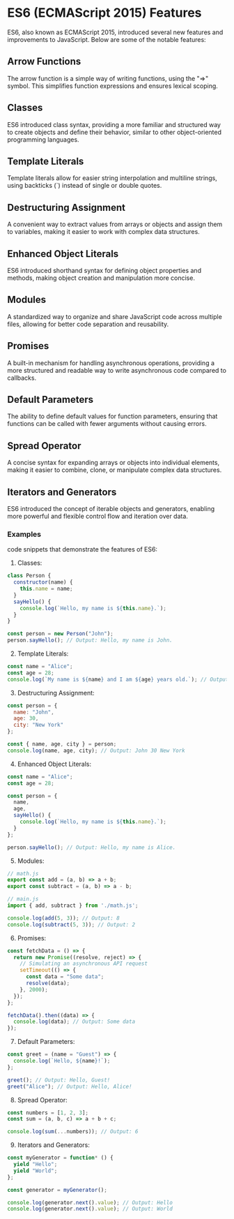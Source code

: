 # ES6 (ECMAScript 2015) Features 

ES6, also known as ECMAScript 2015, introduced several new features and improvements to JavaScript. Below are some of the notable features:

## Arrow Functions
The arrow function is a simple  way of writing functions, using the "=>" symbol. This simplifies function expressions and ensures lexical scoping.

## Classes
ES6 introduced class syntax, providing a more familiar and structured way to create objects and define their behavior, similar to other object-oriented programming languages.

## Template Literals
Template literals allow for easier string interpolation and multiline strings, using backticks (`) instead of single or double quotes.

## Destructuring Assignment
A convenient way to extract values from arrays or objects and assign them to variables, making it easier to work with complex data structures.

## Enhanced Object Literals
ES6 introduced shorthand syntax for defining object properties and methods, making object creation and manipulation more concise.

## Modules
A standardized way to organize and share JavaScript code across multiple files, allowing for better code separation and reusability.

## Promises
A built-in mechanism for handling asynchronous operations, providing a more structured and readable way to write asynchronous code compared to callbacks.

## Default Parameters
The ability to define default values for function parameters, ensuring that functions can be called with fewer arguments without causing errors.

## Spread Operator
A concise syntax for expanding arrays or objects into individual elements, making it easier to combine, clone, or manipulate complex data structures.

## Iterators and Generators
ES6 introduced the concept of iterable objects and generators, enabling more powerful and flexible control flow and iteration over data.


### Examples 
code snippets that demonstrate the features of ES6:

1. Classes:
```javascript
class Person {
  constructor(name) {
    this.name = name;
  }
  sayHello() {
    console.log(`Hello, my name is ${this.name}.`);
  }
}

const person = new Person("John");
person.sayHello(); // Output: Hello, my name is John.
```

2. Template Literals:
```javascript
const name = "Alice";
const age = 28;
console.log(`My name is ${name} and I am ${age} years old.`); // Output: My name is Alice and I am 28 years old.
```

3. Destructuring Assignment:
```javascript
const person = {
  name: "John",
  age: 30,
  city: "New York"
};

const { name, age, city } = person;
console.log(name, age, city); // Output: John 30 New York
```

4. Enhanced Object Literals:
```javascript
const name = "Alice";
const age = 28;

const person = {
  name,
  age,
  sayHello() {
    console.log(`Hello, my name is ${this.name}.`);
  }
};

person.sayHello(); // Output: Hello, my name is Alice.
```

5. Modules:
```javascript
// math.js
export const add = (a, b) => a + b;
export const subtract = (a, b) => a - b;

// main.js
import { add, subtract } from './math.js';

console.log(add(5, 3)); // Output: 8
console.log(subtract(5, 3)); // Output: 2
```

6. Promises:
```javascript
const fetchData = () => {
  return new Promise((resolve, reject) => {
    // Simulating an asynchronous API request
    setTimeout(() => {
      const data = "Some data";
      resolve(data);
    }, 2000);
  });
};

fetchData().then((data) => {
  console.log(data); // Output: Some data
});
```

7. Default Parameters:
```javascript
const greet = (name = "Guest") => {
  console.log(`Hello, ${name}!`);
};

greet(); // Output: Hello, Guest!
greet("Alice"); // Output: Hello, Alice!
```

8. Spread Operator:
```javascript
const numbers = [1, 2, 3];
const sum = (a, b, c) => a + b + c;

console.log(sum(...numbers)); // Output: 6
```

9. Iterators and Generators:
```javascript
const myGenerator = function* () {
  yield "Hello";
  yield "World";
};

const generator = myGenerator();

console.log(generator.next().value); // Output: Hello
console.log(generator.next().value); // Output: World
```


